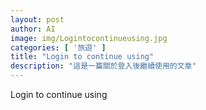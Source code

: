 ```yaml
---
layout: post
author: AI
image: img/Logintocontinueusing.jpg
categories: [ '旅遊' ]
title: "Login to continue using"
description: "這是一篇關於登入後繼續使用的文章"
---
```

Login to continue using